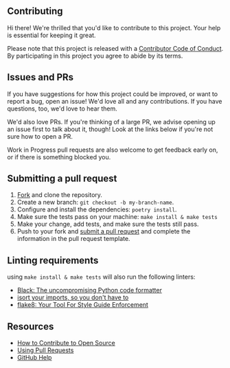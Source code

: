 ## Contributing

[fork]: /fork
[pr]: /compare
[style]: https://standardjs.com/
[code-of-conduct]: CODE_OF_CONDUCT.md

Hi there! We're thrilled that you'd like to contribute to this project. Your help is essential for keeping it great.

Please note that this project is released with a [Contributor Code of Conduct][code-of-conduct]. By participating in this project you agree to abide by its terms.

## Issues and PRs

If you have suggestions for how this project could be improved, or want to report a bug, open an issue! We'd love all and any contributions. If you have questions, too, we'd love to hear them.

We'd also love PRs. If you're thinking of a large PR, we advise opening up an issue first to talk about it, though! Look at the links below if you're not sure how to open a PR.

Work in Progress pull requests are also welcome to get feedback early on, or if there is something blocked you.

## Submitting a pull request

1. [Fork][fork] and clone the repository.
1. Create a new branch: `git checkout -b my-branch-name`.
1. Configure and install the dependencies: `poetry install`.
1. Make sure the tests pass on your machine: `make install & make tests`
1. Make your change, add tests, and make sure the tests still pass.
1. Push to your fork and [submit a pull request][pr] and complete the information in the pull request template.

## Linting requirements

using `make install & make tests` will also run the following linters:

- [Black: The uncompromising Python code formatter](https://black.readthedocs.io/en/stable/)
- [isort your imports, so you don't have to](https://pycqa.github.io/isort/)
- [flake8: Your Tool For Style Guide Enforcement](https://flake8.pycqa.org/en/latest/)

## Resources

- [How to Contribute to Open Source](https://opensource.guide/how-to-contribute/)
- [Using Pull Requests](https://help.github.com/articles/about-pull-requests/)
- [GitHub Help](https://help.github.com)
